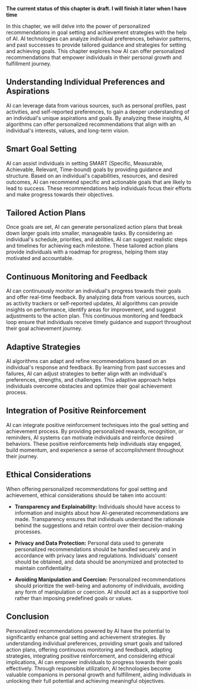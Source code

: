 **The current status of this chapter is draft. I will finish it later when I have time**

In this chapter, we will delve into the power of personalized recommendations in goal setting and achievement strategies with the help of AI. AI technologies can analyze individual preferences, behavior patterns, and past successes to provide tailored guidance and strategies for setting and achieving goals. This chapter explores how AI can offer personalized recommendations that empower individuals in their personal growth and fulfillment journey.

Understanding Individual Preferences and Aspirations
----------------------------------------------------

AI can leverage data from various sources, such as personal profiles, past activities, and self-reported preferences, to gain a deeper understanding of an individual's unique aspirations and goals. By analyzing these insights, AI algorithms can offer personalized recommendations that align with an individual's interests, values, and long-term vision.

Smart Goal Setting
------------------

AI can assist individuals in setting SMART (Specific, Measurable, Achievable, Relevant, Time-bound) goals by providing guidance and structure. Based on an individual's capabilities, resources, and desired outcomes, AI can recommend specific and actionable goals that are likely to lead to success. These recommendations help individuals focus their efforts and make progress towards their objectives.

Tailored Action Plans
---------------------

Once goals are set, AI can generate personalized action plans that break down larger goals into smaller, manageable tasks. By considering an individual's schedule, priorities, and abilities, AI can suggest realistic steps and timelines for achieving each milestone. These tailored action plans provide individuals with a roadmap for progress, helping them stay motivated and accountable.

Continuous Monitoring and Feedback
----------------------------------

AI can continuously monitor an individual's progress towards their goals and offer real-time feedback. By analyzing data from various sources, such as activity trackers or self-reported updates, AI algorithms can provide insights on performance, identify areas for improvement, and suggest adjustments to the action plan. This continuous monitoring and feedback loop ensure that individuals receive timely guidance and support throughout their goal achievement journey.

Adaptive Strategies
-------------------

AI algorithms can adapt and refine recommendations based on an individual's response and feedback. By learning from past successes and failures, AI can adjust strategies to better align with an individual's preferences, strengths, and challenges. This adaptive approach helps individuals overcome obstacles and optimize their goal achievement process.

Integration of Positive Reinforcement
-------------------------------------

AI can integrate positive reinforcement techniques into the goal setting and achievement process. By providing personalized rewards, recognition, or reminders, AI systems can motivate individuals and reinforce desired behaviors. These positive reinforcements help individuals stay engaged, build momentum, and experience a sense of accomplishment throughout their journey.

Ethical Considerations
----------------------

When offering personalized recommendations for goal setting and achievement, ethical considerations should be taken into account:

* **Transparency and Explainability:** Individuals should have access to information and insights about how AI-generated recommendations are made. Transparency ensures that individuals understand the rationale behind the suggestions and retain control over their decision-making processes.

* **Privacy and Data Protection:** Personal data used to generate personalized recommendations should be handled securely and in accordance with privacy laws and regulations. Individuals' consent should be obtained, and data should be anonymized and protected to maintain confidentiality.

* **Avoiding Manipulation and Coercion:** Personalized recommendations should prioritize the well-being and autonomy of individuals, avoiding any form of manipulation or coercion. AI should act as a supportive tool rather than imposing predefined goals or values.

Conclusion
----------

Personalized recommendations powered by AI have the potential to significantly enhance goal setting and achievement strategies. By understanding individual preferences, providing smart goals and tailored action plans, offering continuous monitoring and feedback, adapting strategies, integrating positive reinforcement, and considering ethical implications, AI can empower individuals to progress towards their goals effectively. Through responsible utilization, AI technologies become valuable companions in personal growth and fulfillment, aiding individuals in unlocking their full potential and achieving meaningful objectives.
